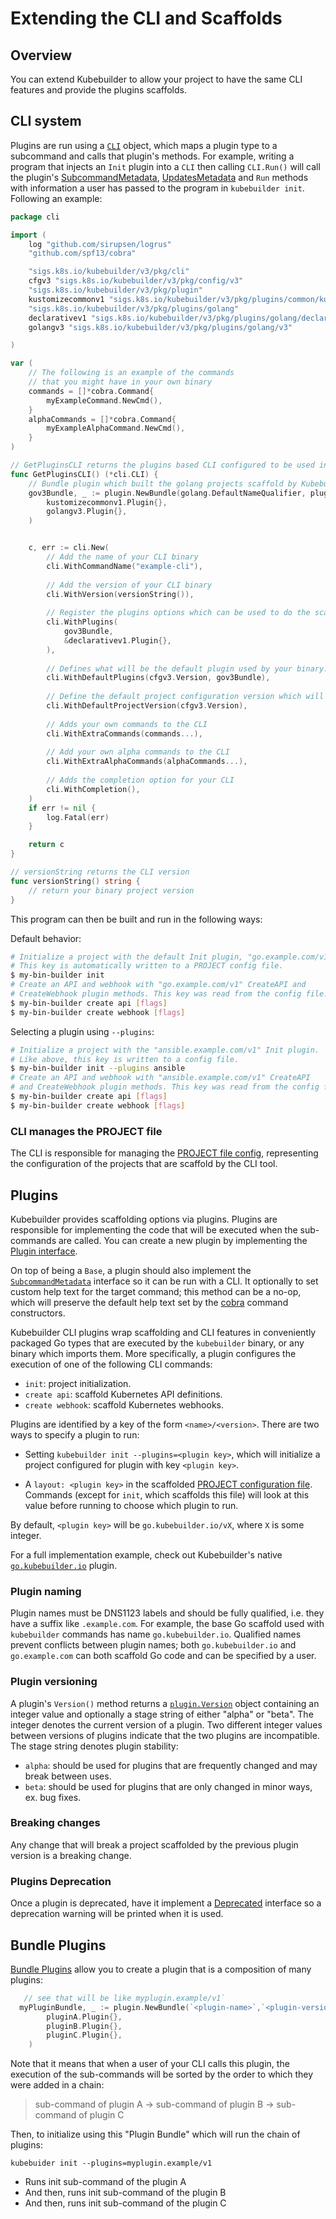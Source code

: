 # Extending the CLI and Scaffolds

## Overview

You can extend Kubebuilder to allow your project to have the same CLI features and provide the plugins scaffolds.

## CLI system

Plugins are run using a [`CLI`][cli] object, which maps a plugin type to a subcommand and calls that plugin's methods.
For example, writing a program that injects an `Init` plugin into a `CLI` then calling `CLI.Run()` will call the
plugin's [SubcommandMetadata][plugin-sub-command], [UpdatesMetadata][plugin-update-meta] and `Run` methods with information a user has passed to the
program in `kubebuilder init`. Following an example:

```go
package cli

import (
	log "github.com/sirupsen/logrus"
	"github.com/spf13/cobra"

	"sigs.k8s.io/kubebuilder/v3/pkg/cli"
	cfgv3 "sigs.k8s.io/kubebuilder/v3/pkg/config/v3"
	"sigs.k8s.io/kubebuilder/v3/pkg/plugin"
	kustomizecommonv1 "sigs.k8s.io/kubebuilder/v3/pkg/plugins/common/kustomize/v1"
	"sigs.k8s.io/kubebuilder/v3/pkg/plugins/golang"
	declarativev1 "sigs.k8s.io/kubebuilder/v3/pkg/plugins/golang/declarative/v1"
	golangv3 "sigs.k8s.io/kubebuilder/v3/pkg/plugins/golang/v3"

)

var (
	// The following is an example of the commands
	// that you might have in your own binary
	commands = []*cobra.Command{
		myExampleCommand.NewCmd(),
	}
	alphaCommands = []*cobra.Command{
		myExampleAlphaCommand.NewCmd(),
	}
)

// GetPluginsCLI returns the plugins based CLI configured to be used in your CLI binary
func GetPluginsCLI() (*cli.CLI) {
	// Bundle plugin which built the golang projects scaffold by Kubebuilder go/v3
	gov3Bundle, _ := plugin.NewBundle(golang.DefaultNameQualifier, plugin.Version{Number: 3},
		kustomizecommonv1.Plugin{},
		golangv3.Plugin{},
	)


	c, err := cli.New(
		// Add the name of your CLI binary
		cli.WithCommandName("example-cli"),
		
		// Add the version of your CLI binary
		cli.WithVersion(versionString()),
		
		// Register the plugins options which can be used to do the scaffolds via your CLI tool. See that we are using as example here the plugins which are implemented and provided by Kubebuilder
		cli.WithPlugins(
			gov3Bundle,
			&declarativev1.Plugin{},
		),
		
		// Defines what will be the default plugin used by your binary. It means that will be the plugin used if no info be provided such as when the user runs `kubebuilder init`
		cli.WithDefaultPlugins(cfgv3.Version, gov3Bundle),
		
		// Define the default project configuration version which will be used by the CLI when none is informed by --project-version flag.
		cli.WithDefaultProjectVersion(cfgv3.Version),
		
		// Adds your own commands to the CLI
		cli.WithExtraCommands(commands...),
		
		// Add your own alpha commands to the CLI
		cli.WithExtraAlphaCommands(alphaCommands...),
		
		// Adds the completion option for your CLI
		cli.WithCompletion(),
	)
	if err != nil {
		log.Fatal(err)
	}

	return c
}

// versionString returns the CLI version
func versionString() string {
	// return your binary project version
}
```

This program can then be built and run in the following ways:

Default behavior:

```sh
# Initialize a project with the default Init plugin, "go.example.com/v1".
# This key is automatically written to a PROJECT config file.
$ my-bin-builder init
# Create an API and webhook with "go.example.com/v1" CreateAPI and
# CreateWebhook plugin methods. This key was read from the config file.
$ my-bin-builder create api [flags]
$ my-bin-builder create webhook [flags]
```

Selecting a plugin using `--plugins`:

```sh
# Initialize a project with the "ansible.example.com/v1" Init plugin.
# Like above, this key is written to a config file.
$ my-bin-builder init --plugins ansible
# Create an API and webhook with "ansible.example.com/v1" CreateAPI
# and CreateWebhook plugin methods. This key was read from the config file.
$ my-bin-builder create api [flags]
$ my-bin-builder create webhook [flags]
```

### CLI manages the PROJECT file

The CLI is responsible for managing the [PROJECT file config][project-file-config], representing the configuration of the projects that are scaffold by the CLI tool.

## Plugins

Kubebuilder provides scaffolding options via plugins. Plugins are responsible for implementing the code that will be executed when the sub-commands are called. You can create a new plugin by implementing the [Plugin interface][plugin-interface]. 

On top of being a `Base`, a plugin should also implement the [`SubcommandMetadata`][plugin-subc] interface so it can be run with a CLI. It optionally to set custom help text for the target  command; this method can be a no-op, which will preserve the default help text set by the [cobra][cobra] command constructors.

Kubebuilder CLI plugins wrap scaffolding and CLI features in conveniently packaged Go types that are executed by the
`kubebuilder` binary, or any binary which imports them. More specifically, a plugin configures the execution of one
of the following CLI commands:

- `init`: project initialization.
- `create api`: scaffold Kubernetes API definitions.
- `create webhook`: scaffold Kubernetes webhooks.

Plugins are identified by a key of the form `<name>/<version>`. There are two ways to specify a plugin to run:

- Setting `kubebuilder init --plugins=<plugin key>`, which will initialize a project configured for plugin with key
 `<plugin key>`.
 
- A `layout: <plugin key>` in the scaffolded [PROJECT configuration file][project-file]. Commands (except for `init`, which scaffolds this file) will look at this value before running to choose which plugin to run. 

By default, `<plugin key>` will be `go.kubebuilder.io/vX`, where `X` is some integer.

For a full implementation example, check out Kubebuilder's native [`go.kubebuilder.io`][kb-go-plugin] plugin.

### Plugin naming

Plugin names must be DNS1123 labels and should be fully qualified, i.e. they have a suffix like
`.example.com`. For example, the base Go scaffold used with `kubebuilder` commands has name `go.kubebuilder.io`.
Qualified names prevent conflicts between plugin names; both `go.kubebuilder.io` and `go.example.com` can both scaffold
Go code and can be specified by a user.

### Plugin versioning

A plugin's `Version()` method returns a [`plugin.Version`][plugin-version-type] object containing an integer value
and optionally a stage string of either "alpha" or "beta". The integer denotes the current version of a plugin.
Two different integer values between versions of plugins indicate that the two plugins are incompatible. The stage
string denotes plugin stability:

- `alpha`: should be used for plugins that are frequently changed and may break between uses.
- `beta`: should be used for plugins that are only changed in minor ways, ex. bug fixes.

### Breaking changes

Any change that will break a project scaffolded by the previous plugin version is a breaking change.

### Plugins Deprecation 

Once a plugin is deprecated, have it implement a [Deprecated][deprecate-plugin-doc] interface so a deprecation warning will be printed when it is used.

## Bundle Plugins

[Bundle Plugins][bundle-plugin-doc] allow you to create a plugin that is a composition of many plugins:

```go
   // see that will be like myplugin.example/v1`  
  myPluginBundle, _ := plugin.NewBundle(`<plugin-name>`,`<plugin-version>`,
		pluginA.Plugin{},
		pluginB.Plugin{},
        pluginC.Plugin{},
	)

```

Note that it means that when a user of your CLI calls this plugin, the execution of the sub-commands will be sorted by the order to which they were added in a chain:


> sub-command of plugin A -> sub-command of plugin B -> sub-command of plugin C 

Then, to initialize using this "Plugin Bundle" which will run the chain of plugins:

```
kubebuider init --plugins=myplugin.example/v1 
```   

- Runs init sub-command of the plugin A
- And then, runs init sub-command of the plugin B
- And then, runs init sub-command of the plugin C 

[project-file-config]: ../reference/project-config.md
[plugin-interface]: https://pkg.go.dev/sigs.k8s.io/kubebuilder/v3/pkg/plugin#Plugin
[go-dev-doc]: https://pkg.go.dev/sigs.k8s.io/kubebuilder/v3
[plugin-sub-command]: https://pkg.go.dev/sigs.k8s.io/kubebuilder/v3/pkg/plugin#Subcommand
[project-file]: ../reference/project-config.md
[plugin-subc]: https://pkg.go.dev/sigs.k8s.io/kubebuilder/v3/pkg/plugin#Subcommand
[cobra]:https://pkg.go.dev/github.com/spf13/cobra
[kb-go-plugin]: https://pkg.go.dev/sigs.k8s.io/kubebuilder/v3/pkg/plugins/golang/v3
[bundle-plugin-doc]: https://pkg.go.dev/sigs.k8s.io/kubebuilder/v3/pkg/plugin#Bundle
[deprecate-plugin-doc]: https://pkg.go.dev/sigs.k8s.io/kubebuilder/v3/pkg/plugin#Deprecated
[plugin-update-meta]: https://pkg.go.dev/sigs.k8s.io/kubebuilder/v3/pkg/plugin#UpdatesMetadata
[cli]: https://pkg.go.dev/sigs.k8s.io/kubebuilder/v3/pkg/cli
[plugin-version-type]: https://pkg.go.dev/sigs.k8s.io/kubebuilder/v3/pkg/plugin#Version